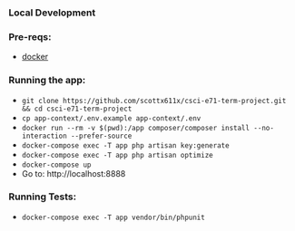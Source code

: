 ### Local Development

### Pre-reqs: 
- [docker](https://docs.docker.com/engine/installation/)

### Running the app:
- `git clone https://github.com/scottx611x/csci-e71-term-project.git && cd csci-e71-term-project`
- `cp app-context/.env.example app-context/.env`
- `docker run --rm -v $(pwd):/app composer/composer install --no-interaction --prefer-source`
- `docker-compose exec -T app php artisan key:generate`
- `docker-compose exec -T app php artisan optimize`
- `docker-compose up`
- Go to: http://localhost:8888

### Running Tests:
- `docker-compose exec -T app vendor/bin/phpunit`